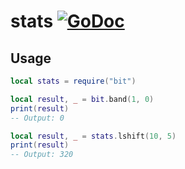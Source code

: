 # stats [![GoDoc](https://godoc.org/github.com/vadv/gopher-lua-libs/bit?bit.svg)](https://godoc.org/github.com/vadv/gopher-lua-libs/stats)

## Usage

```lua
local stats = require("bit")

local result, _ = bit.band(1, 0)
print(result)
-- Output: 0

local result, _ = stats.lshift(10, 5)
print(result)
-- Output: 320
```

